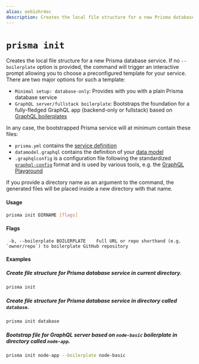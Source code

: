 ```yaml
---
alias: eeb1ohr4ec
description: Creates the local file structure for a new Prisma database service
---
```


# `prisma init`

Creates the local file structure for a new Prisma database service. If no `--boilerplate` option is provided, the command will trigger an interactive prompt allowing you to choose a preconfigured template for your service. There are two major options for such a template:

- `Minimal setup: database-only`: Provides with you with a plain Prisma database service
- `GraphQL server/fullstack boilerplate`: Bootstraps the foundation for a fully-fledged GraphQL app (backend-only or fullstack) based on [GraphQL boilerplates](https://github.com/graphql-boilerplates)

In any case, the bootstrapped Prisma service will at minimum contain these files:

- `prisma.yml` contains the [service definition](!alias-opheidaix3)
- `datamodel.graphql` contains the definition of your [data model](!alias-eiroozae8u)
- `.graphqlconfig` is a configuration file following the standardized [`graphql-config`](https://github.com/graphcool/graphql-config) format and is used by various tools, e.g. the [GraphQL Playground](https://github.com/graphcool/graphql-playground)

If you provide a directory name as an argument to the command, the generated files will be placed inside a new directory with that name.

#### Usage

```sh
prisma init DIRNAME [flags]
```

#### Flags

```
 -b, --boilerplate BOILERPLATE    Full URL or repo shorthand (e.g. `owner/repo`) to boilerplate GitHub repository
```

#### Examples

##### Create file structure for Prisma database service in current directory.

```sh
prisma init
```

##### Create file structure for Prisma database service in directory called `database`.

```sh
prisma init database
```

##### Bootstrap file for GraphQL server based on `node-basic` boilerplate in directory called `node-app`.

```sh
prisma init node-app --boilerplate node-basic
```